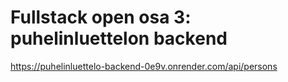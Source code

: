 # Fullstack open osa 3: puhelinluettelon backend

https://puhelinluettelo-backend-0e9v.onrender.com/api/persons